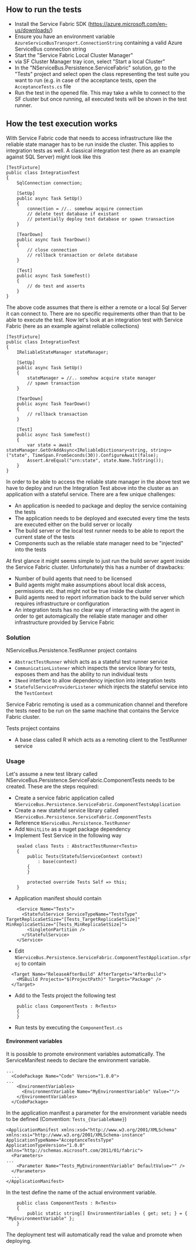 ## How to run the tests

* Install the Service Fabric SDK (https://azure.microsoft.com/en-us/downloads/)
* Ensure you have an environment variable `AzureServiceBusTransport.ConnectionString` containing a valid Azure ServiceBus connection string 
* Start the "Service Fabric Local Cluster Manager"
* via SF Cluster Manager tray icon, select "Start a local Cluster"
* In the "NServiceBus.Persistence.ServiceFabric" solution, go to the "Tests" project and select open the class representing the test suite you want to run (e.g. in case of the acceptance tests, open the `AcceptanceTests.cs` file
* Run the test in the opened file. This may take a while to connect to the SF cluster but once running, all executed tests will be shown in the test runner.


## How the test execution works

With Service Fabric code that needs to access infrastructure like the reliable state manager has to be run inside the cluster. This applies to integration tests as well. A classical integration test (here as an example against SQL Server) might look like this

```
[TestFixture]
public class IntegrationTest 
{
    SqlConnection connection;

    [SetUp]
    public async Task SetUp() 
    {
        connection = //.. somehow acquire connection
        // delete test database if existant
        // potentially deploy test database or spawn transaction
    }

    [TearDown]
    public async Task TearDown() 
    {
        // close connection
        // rollback transaction or delete database
    }

    [Test]
    public async Task SomeTest() 
    {
        // do test and asserts
    }
}
```

The above code assumes that there is either a remote or a local Sql Server it can connect to. There are no specific requirements other than that to be able to execute the test. Now let's look at an integration test with Service Fabric (here as an example against reliable collections)

```
[TestFixture]
public class IntegrationTest 
{
    IReliableStateManager stateManager;

    [SetUp]
    public async Task SetUp() 
    {
        stateManager = //.. somehow acquire state manager
        // spawn transaction
    }

    [TearDown]
    public async Task TearDown() 
    {
        // rollback transaction
    }

    [Test]
    public async Task SomeTest() 
    {
        var state = await stateManager.GetOrAddAsync<IReliableDictionary<string, string>>("state", TimeSpan.FromSeconds(30)).ConfigureAwait(false);
        Assert.AreEqual("urn:state", state.Name.ToString());
    }
}
```

In order to be able to access the reliable state manager in the above test we have to deploy and run the Integration Test above into the cluster as an application with a stateful service. There are a few unique challenges:

- An application is needed to package and deploy the service containing the tests
- The application needs to be deployed and executed every time the tests are executed either on the build server or locally
- The build server or the local test runner needs to be able to report the current state of the tests
- Components such as the reliable state manager need to be "injected" into the tests

At first glance it might seems simple to just run the build server agent inside the Service Fabric cluster. Unfortunately this has a number of drawbacks:

- Number of build agents that need to be licensed
- Build agents might make assumptions about local disk access, permissions etc. that might not be true inside the cluster
- Build agents need to report information back to the build server which requires infrastructure or configuration
- An integration tests has no clear way of interacting with the agent in order to get automagically the reliable state manager and other infrastructure provided by Service Fabric

### Solution

NServiceBus.Persistence.TestRunner project contains

- `AbstractTestRunner` which acts as a stateful test runner service
- `CommunicationListener` which inspects the service library for tests, exposes them and has the ability to run individual tests
- `INeed` interface to allow dependency injection into integration tests
- `StatefulServiceProviderListener` which injects the stateful service into the `TestContext`

Service Fabric remoting is used as a communication channel and therefore the tests need to be run on the same machine that contains the Service Fabric cluster.

Tests project contains

- A base class called R which acts as a remoting client to the TestRunner service


### Usage

Let's assume a new test library called NServiceBus.Persistence.ServiceFabric.ComponentTests needs to be created. These are the steps required:

- Create a service fabric application called `NServiceBus.Persistence.ServiceFabric.ComponentTestsApplication`
- Create a new stateful service library called `NServiceBus.Persistence.ServiceFabric.ComponentTests`
- Reference `NServiceBus.Persistence.TestRunner`
- Add `NUnitLite` as a nuget package dependency
- Implement Test Service in the following way

```
    sealed class Tests : AbstractTestRunner<Tests>
    {
        public Tests(StatefulServiceContext context)
            : base(context)
        {
        }

        protected override Tests Self => this;
    }
```
- Application manifest should contain

```
    <Service Name="Tests">
      <StatefulService ServiceTypeName="TestsType" TargetReplicaSetSize="[Tests_TargetReplicaSetSize]" MinReplicaSetSize="[Tests_MinReplicaSetSize]">
        <SingletonPartition />
      </StatefulService>
    </Service>
```
- Edit `NServiceBus.Persistence.ServiceFabric.ComponentTestApplication.sfproj` to contain
```
  <Target Name="ReleaseAfterBuild" AfterTargets="AfterBuild">
    <MSBuild Projects="$(ProjectPath)" Targets="Package" />
  </Target>
```

- Add to the Tests project the following test

```
    public class ComponentTests : R<Tests>
    {
    }
```

- Run tests by executing the `ComponentTest.cs`

#### Environment variables

It is possible to promote environment variables automatically. The ServiceManifest needs to declare the environment variable.
```
...
  <CodePackage Name="Code" Version="1.0.0">
...
    <EnvironmentVariables>
      <EnvironmentVariable Name="MyEnvironmentVariable" Value=""/>
    </EnvironmentVariables>
  </CodePackage>
```

In the application manifest a parameter for the environment variable needs to be defined (Convention: `Tests_{VariableName}`)

```
<ApplicationManifest xmlns:xsd="http://www.w3.org/2001/XMLSchema" xmlns:xsi="http://www.w3.org/2001/XMLSchema-instance" ApplicationTypeName="AcceptanceTestsType" ApplicationTypeVersion="1.0.0" xmlns="http://schemas.microsoft.com/2011/01/fabric">
  <Parameters>
...
    <Parameter Name="Tests_MyEnvironmentVariable" DefaultValue="" />
  </Parameters>
  ...
</ApplicationManifest>  
```

In the test define the name of the actual environment variable.

```
    public class ComponentTests : R<Tests>
    {
        public static string[] EnvironmentVariables { get; set; } = { "MyEnvironmentVariable" };
    }
```

The deployment test will automatically read the value and promote when deploying. 
